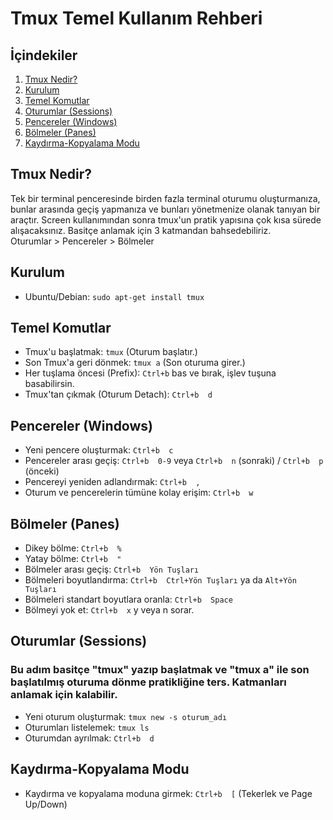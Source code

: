 # Tmux Temel Kullanım Rehberi

## İçindekiler

1. [Tmux Nedir?](#tmux-nedir)
2. [Kurulum](#kurulum)
3. [Temel Komutlar](#temel-komutlar)
4. [Oturumlar (Sessions)](#oturumlar-sessions)
5. [Pencereler (Windows)](#pencereler-windows)
6. [Bölmeler (Panes)](#bölmeler-panes)
7. [Kaydırma-Kopyalama Modu](#kaydırma-kopyalama-modu)

## Tmux Nedir?

Tek bir terminal penceresinde birden fazla terminal oturumu oluşturmanıza, bunlar arasında geçiş yapmanıza ve bunları yönetmenize olanak tanıyan bir araçtır. Screen kullanımından sonra tmux'un pratik yapısına çok kısa sürede alışacaksınız.
Basitçe anlamak için 3 katmandan bahsedebiliriz.
<br>Oturumlar > Pencereler > Bölmeler

## Kurulum

- Ubuntu/Debian: `sudo apt-get install tmux`

## Temel Komutlar

- Tmux'u başlatmak: `tmux`  (Oturum başlatır.)
- Son Tmux'a geri dönmek: `tmux a`  (Son oturuma girer.)
- Her tuşlama öncesi (Prefix): `Ctrl+b` bas ve bırak, işlev tuşuna basabilirsin.
- Tmux'tan çıkmak (Oturum Detach): `Ctrl+b  d`

## Pencereler (Windows)

- Yeni pencere oluşturmak: `Ctrl+b  c`
- Pencereler arası geçiş: `Ctrl+b  0-9` veya `Ctrl+b  n` (sonraki) / `Ctrl+b  p` (önceki)
- Pencereyi yeniden adlandırmak: `Ctrl+b  ,`
- Oturum ve pencerelerin tümüne kolay erişim: `Ctrl+b  w`

## Bölmeler (Panes)

- Dikey bölme: `Ctrl+b  %`
- Yatay bölme: `Ctrl+b  "`
- Bölmeler arası geçiş: `Ctrl+b  Yön Tuşları`
- Bölmeleri boyutlandırma: `Ctrl+b  Ctrl+Yön Tuşları` ya da `Alt+Yön Tuşları`
- Bölmeleri standart boyutlara oranla:  `Ctrl+b  Space`
- Bölmeyi yok et: `Ctrl+b  x` y veya n sorar.

 ## Oturumlar (Sessions)
### Bu adım basitçe "tmux" yazıp başlatmak ve "tmux a" ile son başlatılmış oturuma dönme pratikliğine ters. Katmanları anlamak için kalabilir.
- Yeni oturum oluşturmak: `tmux new -s oturum_adı`
- Oturumları listelemek: `tmux ls`
- Oturumdan ayrılmak: `Ctrl+b  d`

## Kaydırma-Kopyalama Modu

- Kaydırma ve kopyalama moduna girmek: `Ctrl+b  [`  (Tekerlek ve Page Up/Down)


